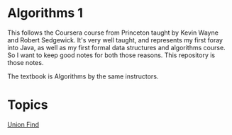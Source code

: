 # Algorithms 1

This follows the Coursera course from Princeton taught by Kevin Wayne and Robert
Sedgewick. It's very well taught, and represents my first foray into Java, as 
well as my first formal data structures and algorithms course. So I want to keep
good notes for both those reasons. This repository is those notes.

The textbook is Algorithms by the same instructors.

# Topics

[Union Find](./week-1/UnionFind.md)
